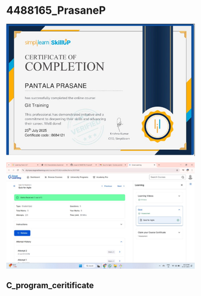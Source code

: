 # 4488165\_PrasaneP

![My Certificate](https://raw.githubusercontent.com/prasane7/4488165_Prasanep/main/GIT/WhatsApp%20Image%202025-07-25%20at%2016.42.02_4d595db7.jpg)

![Quiz Results](https://raw.githubusercontent.com/prasane7/4488165_Prasanep/main/SDLC/WhatsApp%20Image%202025-07-24%20at%2020.38.57_767024fb.jpg)


## C_program_ceritificate
